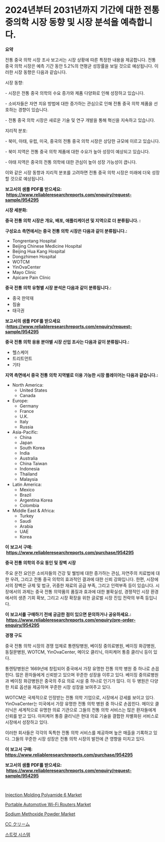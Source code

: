 <p><h1>2024년부터 2031년까지 기간에 대한 전통 중의학 시장 동향 및 시장 분석을 예측합니다.</h1></p><p><strong>요약</strong></p>
<p><p>전통 중국 의학 시장 조사 보고서는 시장 상황에 따른 특정한 내용을 제공합니다. 전통 중국 의학 시장은 예측 기간 동안 5.2%의 연평균 성장률을 보일 것으로 예상됩니다. 이러한 시장 동향은 다음과 같습니다.</p><p>시장 동향:</p><p>- 시장은 전통 중국 의학의 수요 증가와 제품 다양화로 인해 성장하고 있습니다.</p><p>- 소비자들은 자연 치유 방법에 대한 증가하는 관심으로 인해 전통 중국 의학 제품을 선호하는 경향이 있습니다.</p><p>- 전통 중국 의학 시장은 새로운 기술 및 연구 개발을 통해 혁신을 지속하고 있습니다.</p><p>지리적 분포:</p><p>- 북미, 아태, 유럽, 미국, 중국의 전통 중국 의학 시장은 상당한 규모에 이르고 있습니다.</p><p>- 북미 지역은 전통 중국 의학 제품에 대한 수요가 높아 성장이 예상되고 있습니다.</p><p>- 아태 지역은 중국의 전통 의학에 대한 관심이 높아 성장 가능성이 큽니다.</p><p>이와 같은 시장 동향과 지리적 분포를 고려하면 전통 중국 의학 시장은 미래에 더욱 성장할 것으로 예상됩니다.</p></p>
<p><strong>보고서의 샘플 PDF를 받으세요: &nbsp;<a href="https://www.reliableresearchreports.com/enquiry/request-sample/954295">https://www.reliableresearchreports.com/enquiry/request-sample/954295</a></strong></p>
<p><strong>시장 세분화:</strong></p>
<p><strong> 중국 전통 의학 시장은 개요, 배포, 애플리케이션 및 지역으로 더 분류됩니다. :</strong></p>
<p><strong>구성요소 측면에서는 중국 전통 의학 시장은 다음과 같이 분류됩니다.:</strong></p>
<p><ul><li>Tongrentang Hospital</li><li>Beijing Chinese Medicine Hospital</li><li>Beijing Hua Kang Hospital</li><li>Dongzhimen Hospital</li><li>WOTCM</li><li>YinOvaCenter</li><li>Mayo Clinic</li><li>Apicare Pain Clinic</li></ul></p>
<p><strong> 중국 전통 의학 유형별 시장 분석은 다음과 같이 분류됩니다.:</strong></p>
<p><ul><li>중국 한약재</li><li>침술</li><li>태극권</li></ul></p>
<p><strong>보고서의 샘플 PDF를 받으세요 :<a href="https://www.reliableresearchreports.com/enquiry/request-sample/954295">https://www.reliableresearchreports.com/enquiry/request-sample/954295</a></strong></p>
<p><strong> 중국 전통 의학 응용 분야별 시장 산업 조사는 다음과 같이 분류됩니다.:</strong></p>
<p><ul><li>헬스케어</li><li>트리트먼트</li><li>기타</li></ul></p>
<p><strong>지역 측면에서 중국 전통 의학 지역별로 이용 가능한 시장 플레이어는 다음과 같습니다.:</strong></p>
<p><ul>
    <li>
        North America:
        <ul>
            <li>United States</li>
            <li>Canada</li>
        </ul>
    </li>
    <li>
        Europe:
        <ul>
            <li>Germany</li>
            <li>France</li>
            <li>U.K.</li>
            <li>Italy</li>
            <li>Russia</li>
        </ul>
    </li>
    <li>
        Asia-Pacific:
        <ul>
            <li>China</li>
            <li>Japan</li>
            <li>South Korea</li>
            <li>India</li>
            <li>Australia</li>
            <li>China Taiwan</li>
            <li>Indonesia</li>
            <li>Thailand</li>
            <li>Malaysia</li>
        </ul>
    </li>
    <li>
        Latin America:
        <ul>
            <li>Mexico</li>
            <li>Brazil</li>
            <li>Argentina Korea</li>
            <li>Colombia</li>
        </ul>
    </li>
    <li>
        Middle East & Africa:
        <ul>
            <li>Turkey</li>
            <li>Saudi</li>
            <li>Arabia</li>
            <li>UAE</li>
            <li>Korea</li>
        </ul>
    </li>
    </ul></p>
<p><strong>이 보고서 구매: &nbsp;<a href="https://www.reliableresearchreports.com/purchase/954295">https://www.reliableresearchreports.com/purchase/954295</a></strong></p>
<p><strong>중국 전통 의학의 주요 동인 및 장벽 시장</strong></p>
<p><p>주요 운전 요인은 소비자들의 건강 및 웰빙에 대한 증가하는 관심, 자연주의 치료법에 대한 우려, 그리고 전통 중국 의학의 효과적인 결과에 대한 신뢰 강화입니다. 한편, 시장에서의 장벽은 규제 및 법규, 귀중한 재료의 공급 부족, 그리고 인력부족 등이 있습니다. 시장에서의 과제는 중국 전통 의약품의 품질과 효과에 대한 불확실성, 경쟁적인 시장 환경에서의 생존 기회 확보, 그리고 시장 확장을 위한 글로벌 시장 진입 전략의 부족 등입니다.</p></p>
<p><strong>이 보고서를 구매하기 전에 궁금한 점이 있으면 문의하거나 공유하세요.: &nbsp;<a href="https://www.reliableresearchreports.com/enquiry/pre-order-enquiry/954295">https://www.reliableresearchreports.com/enquiry/pre-order-enquiry/954295</a></strong></p>
<p><strong>경쟁 구도</strong></p>
<p><p>중국 전통 의학 시장의 경쟁 업체로 통렌탕병원, 베이징 중의료병원, 베이징 화강병원, 동질문병원, WOTCM, YinOvaCenter, 메이오 클리닉, 아피케어 통증 클리닉 등이 있다.</p><p>통렌탕병원은 1669년에 창립되어 중국에서 가장 유명한 전통 의학 병원 중 하나로 손꼽힌다. 많은 환자들에게 신뢰받고 있으며 꾸준한 성장을 이루고 있다. 베이징 중의료병원과 베이징 화강병원은 중국의 주요 의료 시설 중 하나로 인기가 많다. 이 두 병원은 다양한 치료 옵션을 제공하며 꾸준한 시장 성장을 보여주고 있다.</p><p>WOTCM은 국제적으로 인정받는 전통 의학 기업으로, 시장에서 강세를 보이고 있다. YinOvaCenter는 미국에서 가장 유명한 전통 의학 병원 중 하나로 손꼽힌다. 메이오 클리닉은 세계적으로 유명한 의료 기관으로 그들의 전통 의학 서비스는 많은 환자들에게 신뢰를 받고 있다. 아피케어 통증 클리닉은 현대 의료 기술을 결합한 차별화된 서비스로 시장에서 성장하고 있다.</p><p>이러한 회사들은 각각의 독특한 전통 의학 서비스를 제공하며 높은 매출을 기록하고 있다. 그들의 꾸준한 시장 성장은 전통 의학 시장의 발전에 큰 영향을 미치고 있다.</p></p>
<p><strong>이 보고서 구매: &nbsp; <a href="https://www.reliableresearchreports.com/purchase/954295">https://www.reliableresearchreports.com/purchase/954295</a></strong></p>
<p><strong>보고서의 샘플 PDF를 받으세요: &nbsp;<a href="https://www.reliableresearchreports.com/enquiry/request-sample/954295">https://www.reliableresearchreports.com/enquiry/request-sample/954295</a></strong><strong></strong></p>
<p>&nbsp;</p>
<p><p><a href="https://issuu.com/reportprime-2/docs/injection-molding-polyamide-6-market-size-2030.ppt">Injection Molding Polyamide 6 Market</a></p><p><a href="https://boundless-drawbridge-702.notion.site/Portable-Automotive-Wi-Fi-Routers-Market-Size-Market-Trends-and-Growth-Outlook-forecasted-for-peri-2388540e8405475eaa53900930f45d18">Portable Automotive Wi-Fi Routers Market</a></p><p><a href="https://view.publitas.com/reportprime-1/sodium-methoxide-powder-market-growth-market-trends-covid-19-impact-and-forecasts-for-period-from-2024-2031/">Sodium Methoxide Powder Market</a></p><p><a href="https://medium.com/@deborahclarke2008/cc%E3%82%AF%E3%83%AA%E3%83%BC%E3%83%A0%E5%B8%82%E5%A0%B4%E8%AA%BF%E6%9F%BB%E3%83%AC%E3%83%9D%E3%83%BC%E3%83%88-%E3%81%9D%E3%81%AE%E6%AD%B4%E5%8F%B2%E3%81%A82031%E5%B9%B4%E3%81%BE%E3%81%A7%E3%81%AE%E4%BA%88%E6%B8%AC-e7a76a876901">CC クリーム</a></p><p><a href="https://medium.com/@loretadervishi2013/%EC%8A%A4%ED%8A%B8%EB%9F%BF-%EC%8B%9C%EC%8A%A4%ED%85%9C-%EC%8B%9C%EC%9E%A5-%EB%B6%84%EC%84%9D-cagr-%EC%8B%9C%EC%9E%A5-%EC%84%B8%EB%B6%84%ED%99%94-%EB%B0%8F-%EA%B8%80%EB%A1%9C%EB%B2%8C-%EC%82%B0%EC%97%85-%EA%B0%9C%EC%9A%94-37e9b3a797b0">스트럿 시스템</a></p></p>